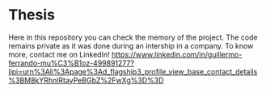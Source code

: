# Thesis
Here in this repository you can check the memory of the project. The code remains private as it was done during an intership in a company. To know more, contact me on LinkedIn! https://www.linkedin.com/in/guillermo-ferrando-mu%C3%B1oz-499891277?lipi=urn%3Ali%3Apage%3Ad_flagship3_profile_view_base_contact_details%3BM8kYRhnlRtayPeBGbZ%2FwXg%3D%3D
